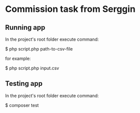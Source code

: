 # Commission task from Serggin

## Running app

In the project's root folder execute command:

$ php script.php path-to-csv-file

for example:

$ php script.php input.csv

## Testing app

In the project's root folder execute command:

$ composer test
